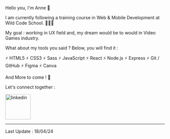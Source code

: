 <p>Hello you, I'm Anne 🦊 <p/>

<p>I am currently following a training course in Web & Mobile Development at Wild Code School. 👩🏼‍💻<p/>
<p>My goal : working in UX field and, my dream would be to would in Video Games industry.</p>

What about my tools you said ? Below, you will find it : 

⚡️ HTML5
⚡️ CSS3
⚡️ Sass
⚡️ JavaScript
⚡️ React
⚡️ Node.js
⚡️ Express
⚡️ Git / GitHub
⚡️ Figma 
⚡️ Canva

<p> And More to come ! 🚀 <p/>

Let's connect together :

<p>
  <a href="https://www.linkedin.com/in/anne-damien-491327142"> 
  <img alt="linkedin" title="Linkedin" src="https://custom-icon-badges.demolab.com/badge/Anne-blue.svg?logo=linkedin" width=80px/>
  </a>
</p>

----------------------
Last Update : 18/04/24
